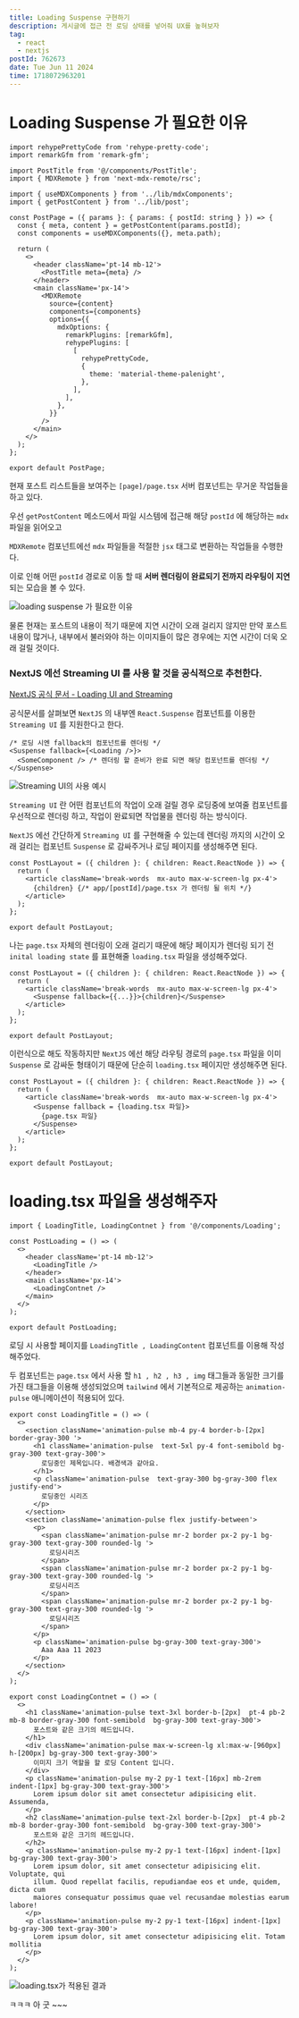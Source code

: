 ```yaml
---
title: Loading Suspense 구현하기
description: 게시글에 접근 전 로딩 상태를 넣어줘 UX를 높혀보자
tag:
  - react
  - nextjs
postId: 762673
date: Tue Jun 11 2024
time: 1718072963201
---
```


# Loading Suspense 가 필요한 이유

```tsx title="app/[postId]/page.tsx" {11,17,20-36}
import rehypePrettyCode from 'rehype-pretty-code';
import remarkGfm from 'remark-gfm';

import PostTitle from '@/components/PostTitle';
import { MDXRemote } from 'next-mdx-remote/rsc';

import { useMDXComponents } from '../lib/mdxComponents';
import { getPostContent } from '../lib/post';

const PostPage = ({ params }: { params: { postId: string } }) => {
  const { meta, content } = getPostContent(params.postId);
  const components = useMDXComponents({}, meta.path);

  return (
    <>
      <header className='pt-14 mb-12'>
        <PostTitle meta={meta} />
      </header>
      <main className='px-14'>
        <MDXRemote
          source={content}
          components={components}
          options={{
            mdxOptions: {
              remarkPlugins: [remarkGfm],
              rehypePlugins: [
                [
                  rehypePrettyCode,
                  {
                    theme: 'material-theme-palenight',
                  },
                ],
              ],
            },
          }}
        />
      </main>
    </>
  );
};

export default PostPage;
```

현재 포스트 리스트들을 보여주는 `[page]/page.tsx` 서버 컴포넌트는 무거운 작업들을 하고 있다.

우선 `getPostContent` 메소드에서 파일 시스템에 접근해 해당 `postId` 에 해당하는 `mdx` 파일을 읽어오고

`MDXRemote` 컴포넌트에선 `mdx` 파일들을 적절한 `jsx` 태그로 변환하는 작업들을 수행한다.

이로 인해 어떤 `postId` 경로로 이동 할 때 **서버 렌더링이 완료되기 전까지 라우팅이 지연** 되는 모습을 볼 수 있다.

![loading suspense 가 필요한 이유](weneedloading.gif)

물론 현재는 포스트의 내용이 적기 때문에 지연 시간이 오래 걸리지 않지만 만약 포스트 내용이 많거나, 내부에서 불러와야 하는 이미지들이 많은 경우에는 지연 시간이 더욱 오래 걸릴 것이다.

### NextJS 에선 Streaming UI 를 사용 할 것을 공식적으로 추천한다.

[NextJS 공식 문서 - Loading UI and Streaming](https://nextjs.org/docs/app/building-your-application/routing/loading-ui-and-streaming)

공식문서를 살펴보면 `NextJS` 의 내부엔 `React.Suspense` 컴포넌트를 이용한 `Streaming UI` 를 지원한다고 한다.

```tsx title="React.Suspense 사용 예시" {2-3}
/* 로딩 시엔 fallback의 컴포넌트를 렌더링 */
<Suspense fallback={<Loading />}>
  <SomeComponent /> /* 렌더링 할 준비가 완료 되면 해당 컴포넌트를 렌더링 */
</Suspense>
```

![Streaming UI의 사용 예시](image.png)

`Streaming UI` 란 어떤 컴포넌트의 작업이 오래 걸릴 경우 로딩중에 보여줄 컴포넌트를 우선적으로 렌더링 하고, 작업이 완료되면 작업물을 렌더링 하는 방식이다.

`NextJS` 에선 간단하게 `Streaming UI` 를 구현해줄 수 있는데 렌더링 까지의 시간이 오래 걸리는 컴포넌트 `Suspense` 로 감싸주거나 로딩 페이지를 생성해주면 된다.

```tsx title="app/[postId]/layout.tsx" {4}
const PostLayout = ({ children }: { children: React.ReactNode }) => {
  return (
    <article className='break-words  mx-auto max-w-screen-lg px-4'>
      {children} {/* app/[postId]/page.tsx 가 렌더링 될 위치 */}
    </article>
  );
};

export default PostLayout;
```

나는 `page.tsx` 자체의 렌더링이 오래 걸리기 때문에 해당 페이지가 렌더링 되기 전 `inital loading state` 를 표현해줄 `loading.tsx` 파일을 생성해주었다.

```tsx title="NextJS 에서 page.tsx에 Suspense를 이용하는 잘못된 예시" {4}
const PostLayout = ({ children }: { children: React.ReactNode }) => {
  return (
    <article className='break-words  mx-auto max-w-screen-lg px-4'>
      <Suspense fallback={{...}}>{children}</Suspense>
    </article>
  );
};

export default PostLayout;
```

이런식으로 해도 작동하지만 `NextJS` 에선 해당 라우팅 경로의 `page.tsx` 파일을 이미 `Suspense` 로 감싸둔 형태이기 때문에 단순히 `loading.tsx` 페이지만 생성해주면 된다.

```tsx title="NextJS의 앱라우팅 시 Suspense는 기본으로 설정되어 있다." {4-6}
const PostLayout = ({ children }: { children: React.ReactNode }) => {
  return (
    <article className='break-words  mx-auto max-w-screen-lg px-4'>
      <Suspense fallback = {loading.tsx 파일}>
        {page.tsx 파일}
      </Suspense>
    </article>
  );
};

export default PostLayout;
```

# loading.tsx 파일을 생성해주자

```tsx title="app/[postId].loading.tsx" {6,9}
import { LoadingTitle, LoadingContnet } from '@/components/Loading';

const PostLoading = () => (
  <>
    <header className='pt-14 mb-12'>
      <LoadingTitle />
    </header>
    <main className='px-14'>
      <LoadingContnet />
    </main>
  </>
);

export default PostLoading;
```

로딩 시 사용할 페이지를 `LoadingTitle , LoadingContent` 컴포넌트를 이용해 작성해주었다.

두 컴포넌트는 `page.tsx` 에서 사용 할 `h1 , h2 , h3 , img` 태그들과 동일한 크기를 가진 태그들을 이용해 생성되었으며 `tailwind` 에서 기본적으로 제공하는 `animation-pulse` 애니메이션이 적용되어 있다.

```tsx title="components/Loading.tsx"
export const LoadingTitle = () => (
  <>
    <section className='animation-pulse mb-4 py-4 border-b-[2px]  border-gray-300 '>
      <h1 className='animation-pulse  text-5xl py-4 font-semibold bg-gray-300 text-gray-300'>
        로딩중인 제목입니다. 배경색과 같아요.
      </h1>
      <p className='animation-pulse  text-gray-300 bg-gray-300 flex justify-end'>
        로딩중인 시리즈
      </p>
    </section>
    <section className='animation-pulse flex justify-between'>
      <p>
        <span className='animation-pulse mr-2 border px-2 py-1 bg-gray-300 text-gray-300 rounded-lg '>
          로딩시리즈
        </span>
        <span className='animation-pulse mr-2 border px-2 py-1 bg-gray-300 text-gray-300 rounded-lg '>
          로딩시리즈
        </span>
        <span className='animation-pulse mr-2 border px-2 py-1 bg-gray-300 text-gray-300 rounded-lg '>
          로딩시리즈
        </span>
      </p>
      <p className='animation-pulse bg-gray-300 text-gray-300'>
        Aaa Aaa 11 2023
      </p>
    </section>
  </>
);

export const LoadingContnet = () => (
  <>
    <h1 className='animation-pulse text-3xl border-b-[2px]  pt-4 pb-2 mb-8 border-gray-300 font-semibold  bg-gray-300 text-gray-300'>
      포스트와 같은 크기의 헤드입니다.
    </h1>
    <div className='animation-pulse max-w-screen-lg xl:max-w-[960px] h-[200px] bg-gray-300 text-gray-300'>
      이미지 크기 역할을 할 로딩 Content 입니다.
    </div>
    <p className='animation-pulse my-2 py-1 text-[16px] mb-2rem indent-[1px] bg-gray-300 text-gray-300'>
      Lorem ipsum dolor sit amet consectetur adipisicing elit. Assumenda,
    </p>
    <h2 className='animation-pulse text-2xl border-b-[2px]  pt-4 pb-2 mb-8 border-gray-300 font-semibold  bg-gray-300 text-gray-300'>
      포스트와 같은 크기의 헤드입니다.
    </h2>
    <p className='animation-pulse my-2 py-1 text-[16px] indent-[1px] bg-gray-300 text-gray-300'>
      Lorem ipsum dolor, sit amet consectetur adipisicing elit. Voluptate, qui
      illum. Quod repellat facilis, repudiandae eos et unde, quidem, dicta cum
      maiores consequatur possimus quae vel recusandae molestias earum labore!
    </p>
    <p className='animation-pulse my-2 py-1 text-[16px] indent-[1px] bg-gray-300 text-gray-300'>
      Lorem ipsum dolor, sit amet consectetur adipisicing elit. Totam mollitia
    </p>
  </>
);
```

![loading.tsx가 적용된 결과 ](<loading result.gif>)

ㅋㅋㅋ 아 굿 ~~~
